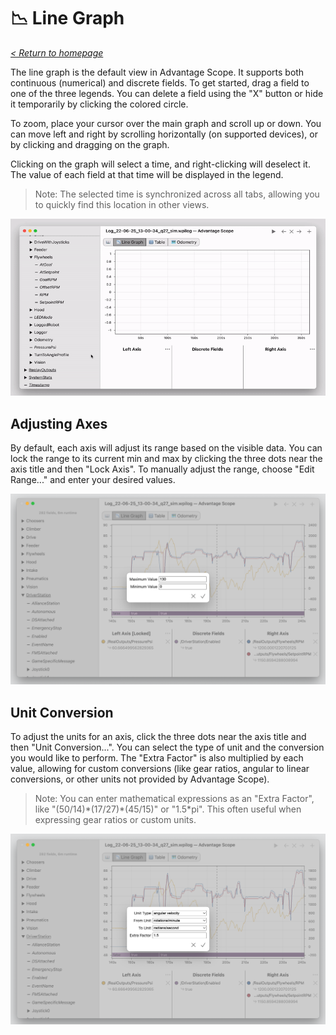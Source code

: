 # 📉 Line Graph

_[< Return to homepage](/docs/INDEX.md)_

The line graph is the default view in Advantage Scope. It supports both continuous (numerical) and discrete fields. To get started, drag a field to one of the three legends. You can delete a field using the "X" button or hide it temporarily by clicking the colored circle.

To zoom, place your cursor over the main graph and scroll up or down. You can move left and right by scrolling horizontally (on supported devices), or by clicking and dragging on the graph.

Clicking on the graph will select a time, and right-clicking will deselect it. The value of each field at that time will be displayed in the legend.

> Note: The selected time is synchronized across all tabs, allowing you to quickly find this location in other views.

![Line graph demo](/docs/img/line-graph-1.gif)

## Adjusting Axes

By default, each axis will adjust its range based on the visible data. You can lock the range to its current min and max by clicking the three dots near the axis title and then "Lock Axis". To manually adjust the range, choose "Edit Range..." and enter your desired values.

![Editing axis range](/docs/img/line-graph-2.png)

## Unit Conversion

To adjust the units for an axis, click the three dots near the axis title and then "Unit Conversion...". You can select the type of unit and the conversion you would like to perform. The "Extra Factor" is also multiplied by each value, allowing for custom conversions (like gear ratios, angular to linear conversions, or other units not provided by Advantage Scope).

> Note: You can enter mathematical expressions as an "Extra Factor", like "(50/14)\*(17/27)\*(45/15)" or "1.5\*pi". This often useful when expressing gear ratios or custom units.

![Editing unit conversion](/docs/img/line-graph-3.png)
